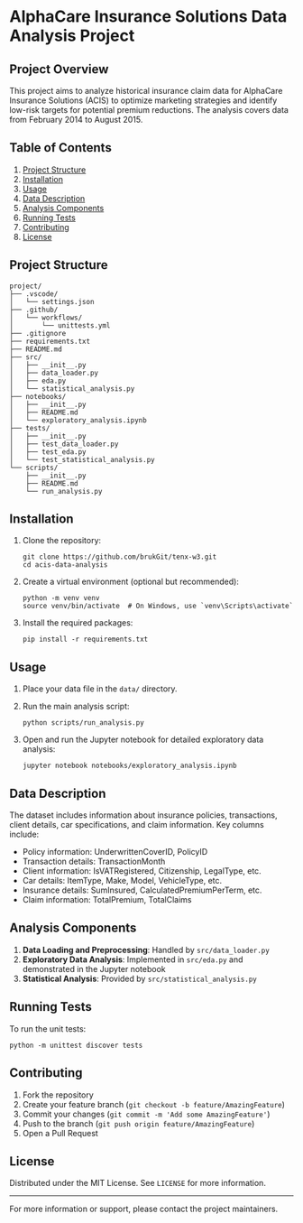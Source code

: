 # AlphaCare Insurance Solutions Data Analysis Project

## Project Overview

This project aims to analyze historical insurance claim data for AlphaCare Insurance Solutions (ACIS) to optimize marketing strategies and identify low-risk targets for potential premium reductions. The analysis covers data from February 2014 to August 2015.

## Table of Contents

1. [Project Structure](#project-structure)
2. [Installation](#installation)
3. [Usage](#usage)
4. [Data Description](#data-description)
5. [Analysis Components](#analysis-components)
6. [Running Tests](#running-tests)
7. [Contributing](#contributing)
8. [License](#license)

## Project Structure

```
project/
├── .vscode/
│   └── settings.json
├── .github/
│   └── workflows/
│       └── unittests.yml
├── .gitignore
├── requirements.txt
├── README.md
├── src/
│   ├── __init__.py
│   ├── data_loader.py
│   ├── eda.py
│   └── statistical_analysis.py
├── notebooks/
│   ├── __init__.py
│   ├── README.md
│   └── exploratory_analysis.ipynb
├── tests/
│   ├── __init__.py
│   ├── test_data_loader.py
│   ├── test_eda.py
│   └── test_statistical_analysis.py
└── scripts/
    ├── __init__.py
    ├── README.md
    └── run_analysis.py
```

## Installation

1. Clone the repository:
   ```
   git clone https://github.com/brukGit/tenx-w3.git
   cd acis-data-analysis
   ```

2. Create a virtual environment (optional but recommended):
   ```
   python -m venv venv
   source venv/bin/activate  # On Windows, use `venv\Scripts\activate`
   ```

3. Install the required packages:
   ```
   pip install -r requirements.txt
   ```

## Usage

1. Place your data file in the `data/` directory.

2. Run the main analysis script:
   ```
   python scripts/run_analysis.py
   ```

3. Open and run the Jupyter notebook for detailed exploratory data analysis:
   ```
   jupyter notebook notebooks/exploratory_analysis.ipynb
   ```

## Data Description

The dataset includes information about insurance policies, transactions, client details, car specifications, and claim information. Key columns include:

- Policy information: UnderwrittenCoverID, PolicyID
- Transaction details: TransactionMonth
- Client information: IsVATRegistered, Citizenship, LegalType, etc.
- Car details: ItemType, Make, Model, VehicleType, etc.
- Insurance details: SumInsured, CalculatedPremiumPerTerm, etc.
- Claim information: TotalPremium, TotalClaims

## Analysis Components

1. **Data Loading and Preprocessing**: Handled by `src/data_loader.py`
2. **Exploratory Data Analysis**: Implemented in `src/eda.py` and demonstrated in the Jupyter notebook
3. **Statistical Analysis**: Provided by `src/statistical_analysis.py`

## Running Tests

To run the unit tests:

```
python -m unittest discover tests
```

## Contributing

1. Fork the repository
2. Create your feature branch (`git checkout -b feature/AmazingFeature`)
3. Commit your changes (`git commit -m 'Add some AmazingFeature'`)
4. Push to the branch (`git push origin feature/AmazingFeature`)
5. Open a Pull Request

## License

Distributed under the MIT License. See `LICENSE` for more information.

---

For more information or support, please contact the project maintainers.

